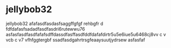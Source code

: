 # jellybob32

jellybob32
afafasdfasdasfsaggffgfgf rehbgfr d
fdfdafasfsadadfasdfasdri6rutewwu76
asfasfasdfasdfafafsdffdassdfasffasdfddfdafafdirtr5u5e6iue5u6468cj8vv c v vcb c v7 vfhfggtergbf
ssadfasdgahrtrsgfeaaysuutjydrsew
asfasfaf
